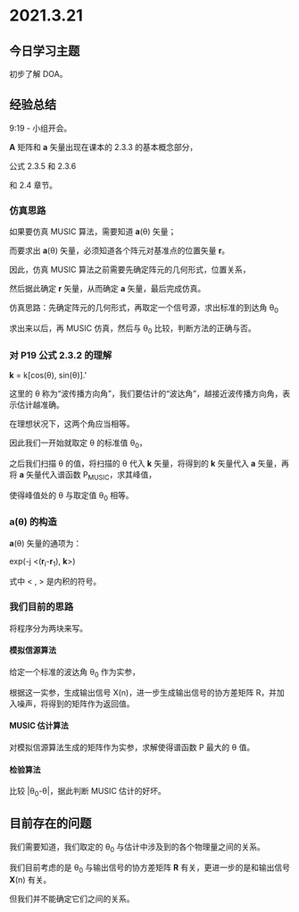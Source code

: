 # 2021.3.21
## 今日学习主题
初步了解 DOA。
## 经验总结
9:19 - 小组开会。

**A** 矩阵和 **a** 矢量出现在课本的 2.3.3 的基本概念部分，

公式 2.3.5 和 2.3.6

和 2.4 章节。

### 仿真思路
如果要仿真 MUSIC 算法，需要知道 **a**(&theta;) 矢量；

而要求出 **a**(&theta;) 矢量，必须知道各个阵元对基准点的位置矢量 **r**。

因此，仿真 MUSIC 算法之前需要先确定阵元的几何形式，位置关系，

然后据此确定 **r** 矢量，从而确定 **a** 矢量，最后完成仿真。

仿真思路：先确定阵元的几何形式，再取定一个信号源，求出标准的到达角 &theta;<sub>0</sub>

求出来以后，再 MUSIC 仿真，然后与 &theta;<sub>0</sub> 比较，判断方法的正确与否。

### 对 P19 公式 2.3.2 的理解
**k** = k[cos(&theta;), sin(&theta;)].'

这里的 &theta; 称为“波传播方向角”，我们要估计的“波达角”，越接近波传播方向角，表示估计越准确。

在理想状况下，这两个角应当相等。

因此我们一开始就取定 &theta; 的标准值 &theta;<sub>0</sub>，

之后我们扫描 &theta; 的值，将扫描的 &theta; 代入 **k** 矢量，将得到的 **k** 矢量代入 **a** 矢量，再将 **a** 矢量代入谱函数 P<sub>MUSIC</sub>，求其峰值，

使得峰值处的 &theta; 与取定值 &theta;<sub>0</sub> 相等。
### a(&theta;) 的构造
**a**(&theta;) 矢量的通项为：

exp(-j <(**r**<sub>i</sub>-**r**<sub>1</sub>), **k**>)

式中 < , > 是内积的符号。
### 我们目前的思路
将程序分为两块来写。

#### 模拟信源算法
给定一个标准的波达角 &theta;<sub>0</sub> 作为实参，

根据这一实参，生成输出信号 X(n)，进一步生成输出信号的协方差矩阵 R，并加入噪声，将得到的矩阵作为返回值。
#### MUSIC 估计算法
对模拟信源算法生成的矩阵作为实参，求解使得谱函数 P 最大的 &theta; 值。
#### 检验算法
比较 |&theta;<sub>0</sub>-&theta;|，据此判断 MUSIC 估计的好坏。
## 目前存在的问题
我们需要知道，我们取定的 &theta;<sub>0</sub> 与估计中涉及到的各个物理量之间的关系。

我们目前考虑的是 &theta;<sub>0</sub> 与输出信号的协方差矩阵 **R** 有关，更进一步的是和输出信号 **X**(n) 有关。

但我们并不能确定它们之间的关系。
